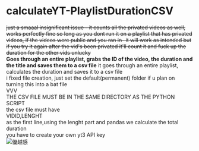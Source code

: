 # calculateYT-PlaylistDurationCSV<br />
~~just a smaaal insignificant issue - it counts all the privated videos as well, works perfectly fine so long as you dont run it on a playlist that has privated videos, if the videos were public and you ran in- it will work as intended but if you try it again after the vid's been privated it'll count it and fuck up the duration for the other vids unlucky<br />~~ 
<b>Goes through an entire playlist, grabs the ID of the video, the duration and the title and saves them to a csv file</b>
it goes through an entire playlist, calculates the duration and saves it to a csv file<br />
i fixed file creation, just set the default(permanent) folder if u plan on turning this into a bat file <br />
VVV<br />
THE CSV FILE MUST BE IN THE SAME DIRECTORY AS THE PYTHON SCRIPT<br />
the csv file must have<br /> VIDID,LENGHT<br />
as the first line,using the lenght part and pandas we calculate the total duration<br />
you have to create your own yt3 API key<br />
![優越感](https://user-images.githubusercontent.com/91748572/147839314-b95013ff-46af-4188-b600-cbb68c2ee6d0.PNG)
